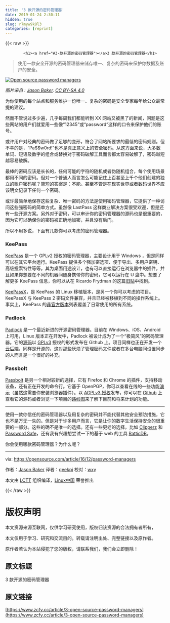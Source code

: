 ```yaml
---
title: '3 款开源的密码管理器' 
date: 2019-01-24 2:30:11
hidden: true
slug: r7myw9k8l3
categories: [reprint]
---
```


{{< raw >}}

            <h1><a href="#3-款开源的密码管理器"></a>3 款开源的密码管理器</h1>
<blockquote>
<p>使用一款安全开源的密码管理器来储存唯一、复杂的密码来保护你数据及账户的安全。</p>
</blockquote>
<p><a href="https://camo.githubusercontent.com/f03cac633990ab32825d474ff20e40aa0bed997b/68747470733a2f2f6f70656e736f757263652e636f6d2f73697465732f64656661756c742f66696c65732f7374796c65732f696d6167652d66756c6c2d73697a652f7075626c69632f696d616765732f6c6966652f6c6f636b735f6b6579735f6272696467655f70617269732e706e673f69746f6b3d5334484d49323975"><img src="https://camo.githubusercontent.com/f03cac633990ab32825d474ff20e40aa0bed997b/68747470733a2f2f6f70656e736f757263652e636f6d2f73697465732f64656661756c742f66696c65732f7374796c65732f696d6167652d66756c6c2d73697a652f7075626c69632f696d616765732f6c6966652f6c6f636b735f6b6579735f6272696467655f70617269732e706e673f69746f6b3d5334484d49323975" alt="Open source password managers"></a></p>
<p><em>图片来自 : <a href="https://opensource.com/users/jason-baker">Jason Baker</a>. <a href="https://creativecommons.org/licenses/by-sa/4.0/">CC BY-SA 4.0</a></em></p>
<p>为你使用的每个站点和服务维护一份唯一、复杂的密码是安全专家每年给公众最常提的建议。</p>
<p>然而不管说过多少遍，几乎每周我们都能听到 XX 网站又被黑了的新闻，问题是这些网站的用户们就爱用一些像“12345”或“password”这样的口令来保护他们的账号。</p>
<p>或许用户对经典的密码做了足够的变形，符合了网站所要求的最低的密码规则。但不幸的是，“Pa$$w0rd!”也不是真正意义上的安全密码。从这方面来说，大多数单词、短语及数字的组合或替换对于密码破解工具而言都太容易破解了，密码越短越容易破解。</p>
<p>最棒的密码应该是长长的，任何可能的字符的随机或者伪随机组合，每个使用场景都用不同的密码。但对一个普通人而言怎么可能记住上百甚至上千个他们创建的独立的账户密码呢？简短的答案是：不能。甚至不管是在现实世界或者数码世界不应该明文记录下任何一个密码。</p>
<p>或许最简单地保存这些复杂、唯一密码的方法是使用密码管理器，它提供了一种访问这些强密码的简单方式。虽然像 LastPass 这样商业解决方案很受欢迎，但是还有一些开源方案。另外对于密码，可以审计你的密码管理器的源码也是很重要的，因为它可以确保你的密码被正确地加密，并且没有后门。</p>
<p>所以不用多说，下面有几款你可以考虑的密码管理器。</p>
<h3><a href="#keepass"></a>KeePass</h3>
<p><a href="http://keepass.info/">KeePass</a> 是一个 GPLv2 授权的密码管理器，主要设计用于 Windows ，但是同样可以在其它平台运行。KeePass 提供多个强加密选项、便于导出、多用户密钥、高级搜索特性等等。其为桌面用途设计，也有可以直接运行在浏览器中的插件，并且如果你想要在不同的机器间随身携带你的密码，它可以运行在 U 盘中。想要了解更多 KeePass 信息，你可以从在 Ricardo Frydman 的这篇<a href="https://opensource.com/business/16/5/keepassx">旧贴</a>中找到。</p>
<p><a href="https://www.keepassx.org/">KeePassX</a>，是 KeePass 的 Linux 移植版本，是另一个你可以考虑的项目。KeePassX 与 KeePass 2 密码文件兼容，并且已经被移植到不同的操作系统上。事实上，KeePass 的<a href="http://keepass.info/download.html">非官方版本</a>列表覆盖了日常使用的所有系统。</p>
<h3><a href="#padlock"></a>Padlock</h3>
<p><a href="https://padlock.io/">Padlock</a> 是一个最近新进的开源密码管理器。目前在 Windows、iOS、Android 上可用，Linux 版本正在开发中，Padlock 被设计成为了一个“极简风”的密码管理器。它的<a href="https://github.com/MaKleSoft/padlock">源码</a>以 <a href="https://github.com/MaKleSoft/padlock/blob/master/LICENSE">GPLv3</a> 授权的形式发布在 Github 上。项目同样也正在开发一个<a href="https://github.com/maklesoft/padlock-cloud">云后端</a>，同样是开源的，这对那些厌烦了管理密码文件或者在多台电脑间设置同步的人而言是一个很好的补充。</p>
<h3><a href="#passbolt"></a>Passbolt</h3>
<p><a href="https://www.passbolt.com/">Passbolt</a> 是另一个相对较新的选择，它有 Firefox 和 Chrome 的插件，支持移动设备，还有正在开发的命令行。它基于 OpenPGP，你可以查看在线的一些功能<a href="https://demo.passbolt.com/auth/login">演示</a>（虽然这需要你安装浏览器插件）。以 <a href="https://github.com/passbolt/passbolt_browser_extension/blob/master/LICENCE">AGPLv3 授权</a>发布，你可以在 <a href="https://github.com/passbolt">Github</a> 上查看它的源码或者浏览一下项目的<a href="https://www.passbolt.com/roadmap">路线图</a>来了解下目前和将来计划的功能。</p>
<hr>
<p>使用一款你信任的密码管理器以及用复杂的密码并不能代替其他安全预防措施，它也不是万无一失的。但是对于许多用户而言，它是让你的数字生活保持安全的很重要的一部分。这些的确不是唯一的选择。还有一些更老的选择，比如 <a href="https://clipperz.is/">Clipperz</a> 和 <a href="https://pwsafe.org/">Password Safe</a>，还有我有兴趣想尝试一下的基于 web 的工具 <a href="http://rattic.org/">RatticDB</a>。</p>
<p>你会使用哪款密码管理器？为什么呢？</p>
<hr>
<p>via: <a href="https://opensource.com/article/16/12/password-managers">https://opensource.com/article/16/12/password-managers</a></p>
<p>作者：<a href="https://opensource.com/users/jason-baker">Jason Baker</a> 译者：<a href="https://github.com/geekpi">geekpi</a> 校对：<a href="https://github.com/wxy">wxy</a></p>
<p>本文由 <a href="https://github.com/LCTT/TranslateProject">LCTT</a> 组织编译，<a href="https://linux.cn/">Linux中国</a> 荣誉推出</p>

          
{{< /raw >}}

# 版权声明
本文资源来源互联网，仅供学习研究使用，版权归该资源的合法拥有者所有，

本文仅用于学习、研究和交流目的。转载请注明出处、完整链接以及原作者。

原作者若认为本站侵犯了您的版权，请联系我们，我们会立即删除！

## 原文标题
3 款开源的密码管理器

## 原文链接
[https://www.zcfy.cc/article/3-open-source-password-managers](https://www.zcfy.cc/article/3-open-source-password-managers)


